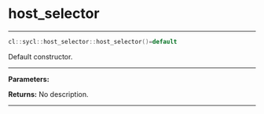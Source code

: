 # host_selector

---

```cpp
cl::sycl::host_selector::host_selector()=default
```


Default constructor. 


---
**Parameters:**

**Returns:** No description.

---

